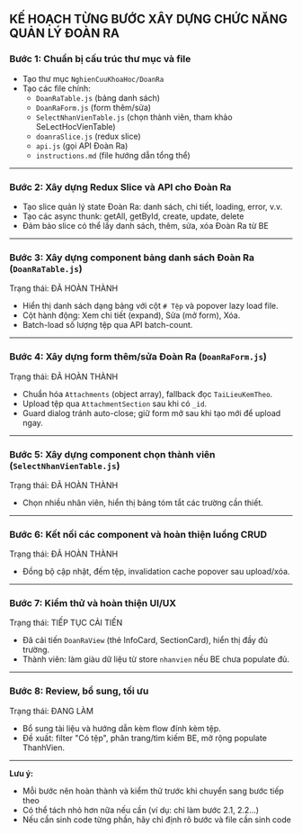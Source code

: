 ## KẾ HOẠCH TỪNG BƯỚC XÂY DỰNG CHỨC NĂNG QUẢN LÝ ĐOÀN RA

### Bước 1: Chuẩn bị cấu trúc thư mục và file

- Tạo thư mục `NghienCuuKhoaHoc/DoanRa`
- Tạo các file chính:
  - `DoanRaTable.js` (bảng danh sách)
  - `DoanRaForm.js` (form thêm/sửa)
  - `SelectNhanVienTable.js` (chọn thành viên, tham khảo SeLectHocVienTable)
  - `doanraSlice.js` (redux slice)
  - `api.js` (gọi API Đoàn Ra)
  - `instructions.md` (file hướng dẫn tổng thể)

---

### Bước 2: Xây dựng Redux Slice và API cho Đoàn Ra

- Tạo slice quản lý state Đoàn Ra: danh sách, chi tiết, loading, error, v.v.
- Tạo các async thunk: getAll, getById, create, update, delete
- Đảm bảo slice có thể lấy danh sách, thêm, sửa, xóa Đoàn Ra từ BE

---

### Bước 3: Xây dựng component bảng danh sách Đoàn Ra (`DoanRaTable.js`)

Trạng thái: ĐÃ HOÀN THÀNH

- Hiển thị danh sách dạng bảng với cột `# Tệp` và popover lazy load file.
- Cột hành động: Xem chi tiết (expand), Sửa (mở form), Xóa.
- Batch-load số lượng tệp qua API batch-count.

---

### Bước 4: Xây dựng form thêm/sửa Đoàn Ra (`DoanRaForm.js`)

Trạng thái: ĐÃ HOÀN THÀNH

- Chuẩn hóa `Attachments` (object array), fallback đọc `TaiLieuKemTheo`.
- Upload tệp qua `AttachmentSection` sau khi có `_id`.
- Guard dialog tránh auto-close; giữ form mở sau khi tạo mới để upload ngay.

---

### Bước 5: Xây dựng component chọn thành viên (`SelectNhanVienTable.js`)

Trạng thái: ĐÃ HOÀN THÀNH

- Chọn nhiều nhân viên, hiển thị bảng tóm tắt các trường cần thiết.

---

### Bước 6: Kết nối các component và hoàn thiện luồng CRUD

Trạng thái: ĐÃ HOÀN THÀNH

- Đồng bộ cập nhật, đếm tệp, invalidation cache popover sau upload/xóa.

---

### Bước 7: Kiểm thử và hoàn thiện UI/UX

Trạng thái: TIẾP TỤC CẢI TIẾN

- Đã cải tiến `DoanRaView` (thẻ InfoCard, SectionCard), hiển thị đầy đủ trường.
- Thành viên: làm giàu dữ liệu từ store `nhanvien` nếu BE chưa populate đủ.

---

### Bước 8: Review, bổ sung, tối ưu

Trạng thái: ĐANG LÀM

- Bổ sung tài liệu và hướng dẫn kèm flow đính kèm tệp.
- Đề xuất: filter "Có tệp", phân trang/tìm kiếm BE, mở rộng populate ThanhVien.

---

**Lưu ý:**

- Mỗi bước nên hoàn thành và kiểm thử trước khi chuyển sang bước tiếp theo
- Có thể tách nhỏ hơn nữa nếu cần (ví dụ: chỉ làm bước 2.1, 2.2...)
- Nếu cần sinh code từng phần, hãy chỉ định rõ bước và file cần sinh code
